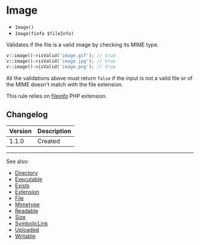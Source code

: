 # Image

- `Image()`
- `Image(finfo $fileInfo)`

Validates if the file is a valid image by checking its MIME type.

```php
v::image()->isValid('image.gif'); // true
v::image()->isValid('image.jpg'); // true
v::image()->isValid('image.png'); // true
```

All the validations above must return `false` if the input is not a valid file
or of the MIME doesn't match with the file extension.

This rule relies on [fileinfo](http://php.net/fileinfo) PHP extension.

## Changelog

Version | Description
--------|-------------
  1.1.0 | Created

***
See also:

- [Directory](Directory.md)
- [Executable](Executable.md)
- [Exists](Exists.md)
- [Extension](Extension.md)
- [File](File.md)
- [Mimetype](Mimetype.md)
- [Readable](Readable.md)
- [Size](Size.md)
- [SymbolicLink](SymbolicLink.md)
- [Uploaded](Uploaded.md)
- [Writable](Writable.md)
